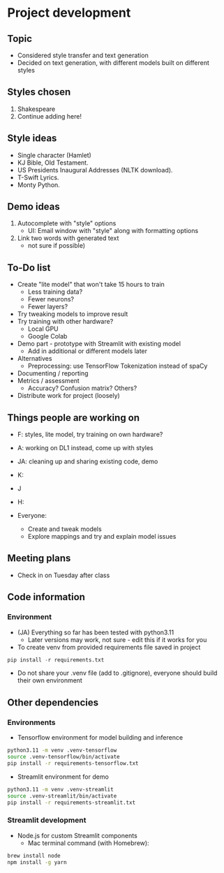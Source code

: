 
# Project development

## Topic

- Considered style transfer and text generation
- Decided on text generation, with different models built on different styles

## Styles chosen

1. Shakespeare
2. Continue adding here!

## Style ideas

- Single character (Hamlet)
- KJ Bible, Old Testament.
- US Presidents Inaugural Addresses (NLTK download).
- T-Swift Lyrics.
- Monty Python.

## Demo ideas

1. Autocomplete with "style" options
    - UI: Email window with "style" along with formatting options
2. Link two words with generated text
    - not sure if possible)

## To-Do list

- Create "lite model" that won't take 15 hours to train
  - Less training data?
  - Fewer neurons?
  - Fewer layers?
- Try tweaking models to improve result
- Try training with other hardware?
  - Local GPU
  - Google Colab
- Demo part - prototype with Streamlit with existing model
  - Add in additional or different models later
- Alternatives
  - Preprocessing: use TensorFlow Tokenization instead of spaCy
- Documenting / reporting
- Metrics / assessment
  - Accuracy? Confusion matrix? Others?
- Distribute work for project (loosely)

## Things people are working on

- F: styles, lite model, try training on own hardware?
- A: working on DL1 instead, come up with styles
- JA: cleaning up and sharing existing code, demo
- K:
- J
- H:

- Everyone:
  - Create and tweak models
  - Explore mappings and try and explain model issues

## Meeting plans

- Check in on Tuesday after class

## Code information

### Environment

- (JA) Everything so far has been tested with python3.11
  - Later versions may work, not sure - edit this if it works for you
- To create venv from provided requirements file saved in project

```python
pip install -r requirements.txt
```

- Do not share your .venv file (add to .gitignore), everyone should build their own environment

## Other dependencies

### Environments

- Tensorflow environment for model building and inference

```bash
python3.11 -m venv .venv-tensorflow
source .venv-tensorflow/bin/activate
pip install -r requirements-tensorflow.txt
```

- Streamlit environment for demo

```bash
python3.11 -m venv .venv-streamlit
source .venv-streamlit/bin/activate
pip install -r requirements-streamlit.txt
```

### Streamlit development

- Node.js for custom Streamlit components
  - Mac terminal command (with Homebrew):

```bash
brew install node
npm install -g yarn
```



